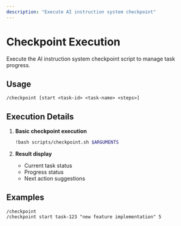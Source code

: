 ```yaml
---
description: "Execute AI instruction system checkpoint"
---
```


# Checkpoint Execution

Execute the AI instruction system checkpoint script to manage task progress.

## Usage

```
/checkpoint [start <task-id> <task-name> <steps>]
```

## Execution Details

1. **Basic checkpoint execution**
   ```bash
   !bash scripts/checkpoint.sh $ARGUMENTS
   ```

2. **Result display**
   - Current task status
   - Progress status
   - Next action suggestions

## Examples

```
/checkpoint
/checkpoint start task-123 "new feature implementation" 5
```